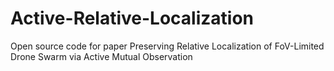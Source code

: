 # Active-Relative-Localization
Open source code for paper Preserving Relative Localization of FoV-Limited Drone Swarm via Active Mutual Observation

